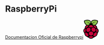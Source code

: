 # RaspberryPi
[Documentacion Oficial de Raspberrypi![RaspberryPi](https://github.com/ibrito/RaspberryPi/blob/master/raspberryPi_logo.png "rasberry.org ")](https://www.raspberrypi.org/documentation/) 
